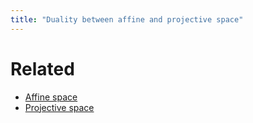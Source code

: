 ```yaml
---
title: "Duality between affine and projective space"
---
```


# Related
- [Affine space](<notes/ntpy/Definitions/Algebraic geometry/Affine space.md>)
- [Projective space](<notes/ntpy/Definitions/Algebraic geometry/Projective space.md>)
